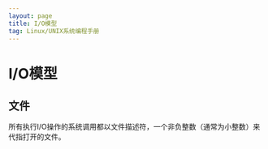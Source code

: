 ```yaml
---
layout: page
title: I/O模型
tag: Linux/UNIX系统编程手册
---
```

# I/O模型
## 文件
所有执行I/O操作的系统调用都以文件描述符，一个非负整数（通常为小整数）来代指打开的文件。